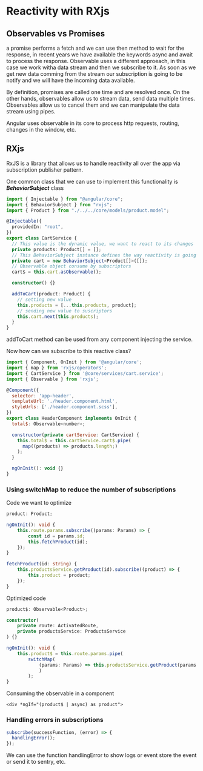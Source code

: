 # Reactivity with RXjs

## Observables vs Promises

a promise performs a fetch and we can use then method to wait for the response, in recent years we have available the keywords async and await to process the response.
Observable uses a different approeach, in this case we work witha data stream and then we subscribe to it. As soon as we get new data comming from the stream our subscription is going to be notify and we will have the incoming data available.

By definition, promises are called one time and are resolved once.
On the other hands, observables allow us to stream data, send data multiple times.
Observables allow us to cancel them and we can manipulate the data stream using pipes.

Angular uses observable in its core to process http requests, routing, changes in the window, etc.

## RXjs

RxJS is a library that allows us to handle reactivity all over the app via subscription publisher pattern.

One common class that we can use to implement this functionality is _**BehaviorSubject**_ class

```typescript
import { Injectable } from "@angular/core";
import { BehaviorSubject } from "rxjs";
import { Product } from "./../../core/models/product.model";

@Injectable({
  providedIn: "root",
})
export class CartService {
  // This value is the dynamic value, we want to react to its changes
  private products: Product[] = [];
  // This BehaviorSubject instance defines the way reactivity is going to be hanle
  private cart = new BehaviorSubject<Product[]>([]);
  // Observable object consume by subscriptors
  cart$ = this.cart.asObservable();

  constructor() {}

  addToCart(product: Product) {
    // setting new value
    this.products = [...this.products, product];
    // sending new value to suscriptors
    this.cart.next(this.products);
  }
}
```

addToCart method can be used from any component injecting the service.

Now how can we subscribe to this reactive class?

```javascript
import { Component, OnInit } from '@angular/core';
import { map } from 'rxjs/operators';
import { CartService } from '@core/services/cart.service';
import { Observable } from 'rxjs';

@Component({
  selector: 'app-header',
  templateUrl: './header.component.html',
  styleUrls: ['./header.component.scss'],
})
export class HeaderComponent implements OnInit {
  total$: Observable<number>;

  constructor(private cartService: CartService) {
    this.total$ = this.cartService.cart$.pipe(
      map((products) => products.length;)
    );
  }

  ngOnInit(): void {}
}
```

### Using switchMap to reduce the number of subscriptions

Code we want to optimize

```typescript
product: Product;

ngOnInit(): void {
    this.route.params.subscribe((params: Params) => {
        const id = params.id;
        this.fetchProduct(id);
    });
}

fetchProduct(id: string) {
    this.productsService.getProduct(id).subscribe((product) => {
        this.product = product;
    });
}
```

Optimized code

```typescript
product$: Observable<Product>;

constructor(
    private route: ActivatedRoute,
    private productsService: ProductsService
) {}

ngOnInit(): void {
    this.product$ = this.route.params.pipe(
        switchMap(
            (params: Params) => this.productsService.getProduct(params.id)
            )
        );
}
```

Consuming the observable in a component

```markup
<div *ngIf="(product$ | async) as product">
```

### Handling errors in subscriptions

```typescript
subscribe(successFunction, (error) => {
  handlingError();
});
```

We can use the function handlingError to show logs or event store the event or send it to sentry, etc.

<!--stackedit_data:
eyJoaXN0b3J5IjpbLTEwNjQwNzM3MDZdfQ==
-->
